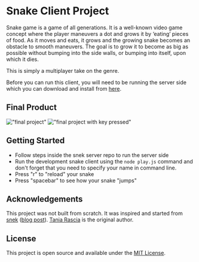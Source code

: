 # Snake Client Project

Snake game is a game of all generations. It is a well-known video game concept where the player maneuvers a dot and grows it by ‘eating’ pieces of food. As it moves and eats, it grows and the growing snake becomes an obstacle to smooth maneuvers. The goal is to grow it to become as big as possible without bumping into the side walls, or bumping into itself, upon which it dies.

This is simply a multiplayer take on the genre.

Before you can run this client, you will need to be running the server side which you can download and install from [here](https://github.com/lighthouse-labs/snek-multiplayer). 

## Final Product

!["final project"](<img width="1440" alt="Screen Shot 2022-02-24 at 8 10 02 PM" src="https://user-images.githubusercontent.com/95830044/155637010-1600428d-01ba-4f8c-9570-740b0705a3ef.png">)
!["final project with key pressed"](<img width="1440" alt="Screen Shot 2022-02-24 at 8 11 07 PM" src="https://user-images.githubusercontent.com/95830044/155637173-0fd804e6-4e66-4484-8076-c4eda8702db1.png">)


## Getting Started

- Follow steps inside the snek server repo to run the server side
- Run the development snake client using the `node play.js` command and don't forget that you need to specify your name in command line.
- Press "r" to "reload" your snake
- Press "spacebar" to see how your snake "jumps"


## Acknowledgements

This project was not built from scratch. It was inspired and started from [snek](https://github.com/taniarascia/snek) ([blog post](https://www.taniarascia.com/snake-game-in-javascript/)). [Tania Rascia](https://www.taniarascia.com) is the original author.

## License

This project is open source and available under the [MIT License](LICENSE).

